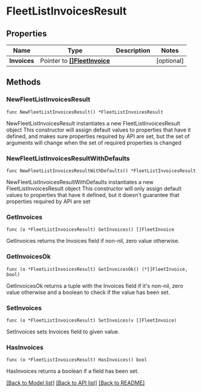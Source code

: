 # FleetListInvoicesResult

## Properties

Name | Type | Description | Notes
------------ | ------------- | ------------- | -------------
**Invoices** | Pointer to [**[]FleetInvoice**](FleetInvoice.md) |  | [optional] 

## Methods

### NewFleetListInvoicesResult

`func NewFleetListInvoicesResult() *FleetListInvoicesResult`

NewFleetListInvoicesResult instantiates a new FleetListInvoicesResult object
This constructor will assign default values to properties that have it defined,
and makes sure properties required by API are set, but the set of arguments
will change when the set of required properties is changed

### NewFleetListInvoicesResultWithDefaults

`func NewFleetListInvoicesResultWithDefaults() *FleetListInvoicesResult`

NewFleetListInvoicesResultWithDefaults instantiates a new FleetListInvoicesResult object
This constructor will only assign default values to properties that have it defined,
but it doesn't guarantee that properties required by API are set

### GetInvoices

`func (o *FleetListInvoicesResult) GetInvoices() []FleetInvoice`

GetInvoices returns the Invoices field if non-nil, zero value otherwise.

### GetInvoicesOk

`func (o *FleetListInvoicesResult) GetInvoicesOk() (*[]FleetInvoice, bool)`

GetInvoicesOk returns a tuple with the Invoices field if it's non-nil, zero value otherwise
and a boolean to check if the value has been set.

### SetInvoices

`func (o *FleetListInvoicesResult) SetInvoices(v []FleetInvoice)`

SetInvoices sets Invoices field to given value.

### HasInvoices

`func (o *FleetListInvoicesResult) HasInvoices() bool`

HasInvoices returns a boolean if a field has been set.


[[Back to Model list]](../README.md#documentation-for-models) [[Back to API list]](../README.md#documentation-for-api-endpoints) [[Back to README]](../README.md)


